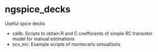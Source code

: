 ngspice_decks
==========

Useful spice decks
- calib: Scripts to obtain R and C coefficients of simple RC transistor model for manual estimations
- ocv_mc: Example scripts of montecarlo simualtions
